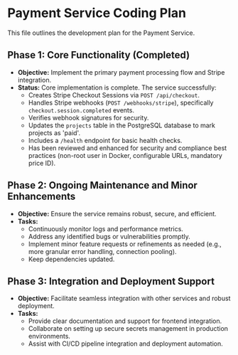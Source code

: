 # Payment Service Coding Plan

This file outlines the development plan for the Payment Service.

## Phase 1: Core Functionality (Completed)

*   **Objective:** Implement the primary payment processing flow and Stripe integration.
*   **Status:** Core implementation is complete. The service successfully:
    *   Creates Stripe Checkout Sessions via `POST /api/checkout`.
    *   Handles Stripe webhooks (`POST /webhooks/stripe`), specifically `checkout.session.completed` events.
    *   Verifies webhook signatures for security.
    *   Updates the `projects` table in the PostgreSQL database to mark projects as 'paid'.
    *   Includes a `/health` endpoint for basic health checks.
    *   Has been reviewed and enhanced for security and compliance best practices (non-root user in Docker, configurable URLs, mandatory price ID).

## Phase 2: Ongoing Maintenance and Minor Enhancements

*   **Objective:** Ensure the service remains robust, secure, and efficient.
*   **Tasks:**
    *   Continuously monitor logs and performance metrics.
    *   Address any identified bugs or vulnerabilities promptly.
    *   Implement minor feature requests or refinements as needed (e.g., more granular error handling, connection pooling).
    *   Keep dependencies updated.

## Phase 3: Integration and Deployment Support

*   **Objective:** Facilitate seamless integration with other services and robust deployment.
*   **Tasks:**
    *   Provide clear documentation and support for frontend integration.
    *   Collaborate on setting up secure secrets management in production environments.
    *   Assist with CI/CD pipeline integration and deployment automation.
